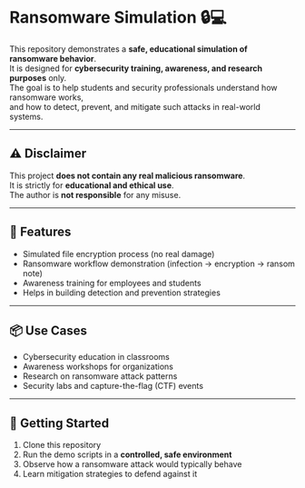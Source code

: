 # Ransomware Simulation 🔒💻

This repository demonstrates a **safe, educational simulation of ransomware behavior**.  
It is designed for **cybersecurity training, awareness, and research purposes** only.  
The goal is to help students and security professionals understand how ransomware works,  
and how to detect, prevent, and mitigate such attacks in real-world systems.

---

## ⚠️ Disclaimer
This project **does not contain any real malicious ransomware**.  
It is strictly for **educational and ethical use**.  
The author is **not responsible** for any misuse.  

---

## 🎯 Features
- Simulated file encryption process (no real damage)  
- Ransomware workflow demonstration (infection → encryption → ransom note)  
- Awareness training for employees and students  
- Helps in building detection and prevention strategies  

---

## 📦 Use Cases
- Cybersecurity education in classrooms  
- Awareness workshops for organizations  
- Research on ransomware attack patterns  
- Security labs and capture-the-flag (CTF) events  

---

## 🚀 Getting Started
1. Clone this repository  
2. Run the demo scripts in a **controlled, safe environment**  
3. Observe how a ransomware attack would typically behave  
4. Learn mitigation strategies to defend against it  
